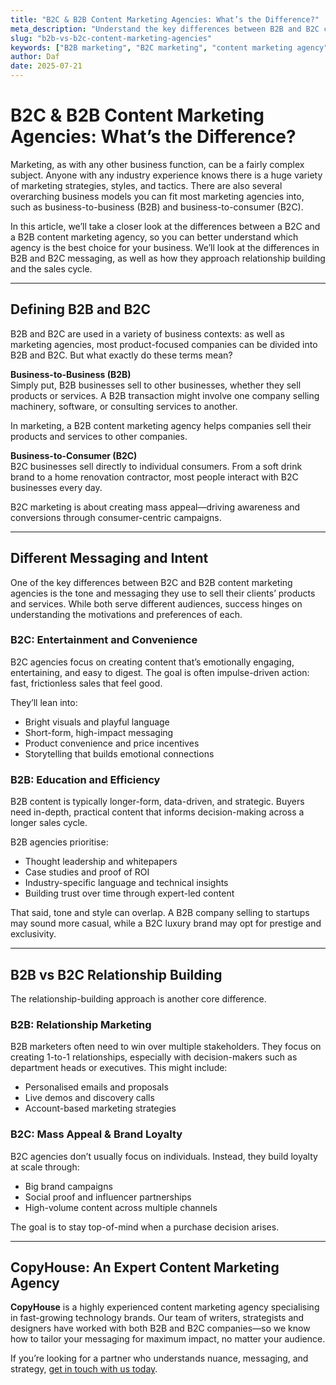 ```yaml
---
title: "B2C & B2B Content Marketing Agencies: What’s the Difference?"
meta_description: "Understand the key differences between B2B and B2C content marketing agencies—from messaging and tone to relationship-building and buyer intent."
slug: "b2b-vs-b2c-content-marketing-agencies"
keywords: ["B2B marketing", "B2C marketing", "content marketing agency", "copywriting", "marketing strategy"]
author: Daf
date: 2025-07-21
---
```


# B2C & B2B Content Marketing Agencies: What’s the Difference?

Marketing, as with any other business function, can be a fairly complex subject. Anyone with any industry experience knows there is a huge variety of marketing strategies, styles, and tactics. There are also several overarching business models you can fit most marketing agencies into, such as business-to-business (B2B) and business-to-consumer (B2C).

In this article, we’ll take a closer look at the differences between a B2C and a B2B content marketing agency, so you can better understand which agency is the best choice for your business. We’ll look at the differences in B2B and B2C messaging, as well as how they approach relationship building and the sales cycle.

---

## Defining B2B and B2C

B2B and B2C are used in a variety of business contexts: as well as marketing agencies, most product-focused companies can be divided into B2B and B2C. But what exactly do these terms mean?

**Business-to-Business (B2B)**  
Simply put, B2B businesses sell to other businesses, whether they sell products or services. A B2B transaction might involve one company selling machinery, software, or consulting services to another.

In marketing, a B2B content marketing agency helps companies sell their products and services to other companies.

**Business-to-Consumer (B2C)**  
B2C businesses sell directly to individual consumers. From a soft drink brand to a home renovation contractor, most people interact with B2C businesses every day.

B2C marketing is about creating mass appeal—driving awareness and conversions through consumer-centric campaigns.

---

## Different Messaging and Intent

One of the key differences between B2C and B2B content marketing agencies is the tone and messaging they use to sell their clients’ products and services. While both serve different audiences, success hinges on understanding the motivations and preferences of each.

### B2C: Entertainment and Convenience

B2C agencies focus on creating content that’s emotionally engaging, entertaining, and easy to digest. The goal is often impulse-driven action: fast, frictionless sales that feel good.

They’ll lean into:

- Bright visuals and playful language
- Short-form, high-impact messaging
- Product convenience and price incentives
- Storytelling that builds emotional connections

### B2B: Education and Efficiency

B2B content is typically longer-form, data-driven, and strategic. Buyers need in-depth, practical content that informs decision-making across a longer sales cycle.

B2B agencies prioritise:

- Thought leadership and whitepapers
- Case studies and proof of ROI
- Industry-specific language and technical insights
- Building trust over time through expert-led content

That said, tone and style can overlap. A B2B company selling to startups may sound more casual, while a B2C luxury brand may opt for prestige and exclusivity.

---

## B2B vs B2C Relationship Building

The relationship-building approach is another core difference.

### B2B: Relationship Marketing

B2B marketers often need to win over multiple stakeholders. They focus on creating 1-to-1 relationships, especially with decision-makers such as department heads or executives. This might include:

- Personalised emails and proposals
- Live demos and discovery calls
- Account-based marketing strategies

### B2C: Mass Appeal & Brand Loyalty

B2C agencies don’t usually focus on individuals. Instead, they build loyalty at scale through:

- Big brand campaigns
- Social proof and influencer partnerships
- High-volume content across multiple channels

The goal is to stay top-of-mind when a purchase decision arises.

---

## CopyHouse: An Expert Content Marketing Agency

**CopyHouse** is a highly experienced content marketing agency specialising in fast-growing technology brands. Our team of writers, strategists and designers have worked with both B2B and B2C companies—so we know how to tailor your messaging for maximum impact, no matter your audience.

If you’re looking for a partner who understands nuance, messaging, and strategy, [get in touch with us today](https://www.copyhouse.io/contact).
